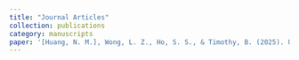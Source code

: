 ```yaml
---
title: "Journal Articles"
collection: publications
category: manuscripts
paper: '[Huang, N. M.], Wong, L. Z., Ho, S. S., & Timothy, B. (2025). Understanding Challenges and Emotions of Informal Caregivers of General Older Adults and People With Alzheimer Disease and Related Dementia: Comparative Study. *Journal of medical Internet research*, *27*, e54847. https://doi.org/10.2196/54847'
---
```


